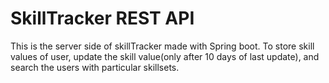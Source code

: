 # SkillTracker REST API
This is the server side of skillTracker made with Spring boot. To store skill values of user, update the skill value(only after 10 days of last update), and search the users with particular skillsets.